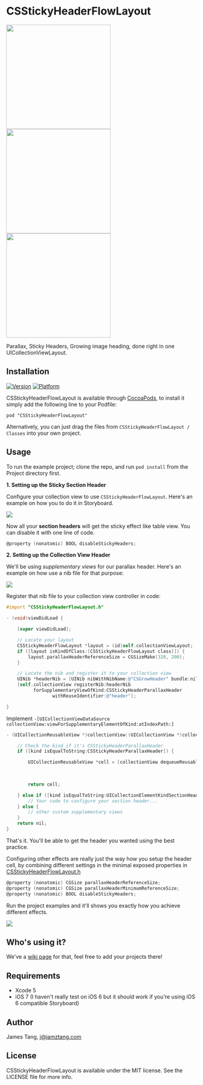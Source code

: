 # CSStickyHeaderFlowLayout

<!--![](http://cl.ly/image/1D2i0746180b/1*pev9ZXJAZ2MYoF8-R_nbRA.gif)-->

<img src="http://f.cl.ly/items/05130s2r0X1j1x1N0Q3n/spotify-48-16-half.gif" width="276"/>
<img src="http://f.cl.ly/items/3q2u35013o0y0G2o3X1v/carshare-32-16-half.gif" width="276"/>
<img src="http://f.cl.ly/items/3l0F1F3Y0s1M1F3a2r0d/ripple.gif" width="276"/>

Parallax, Sticky Headers, Growing image heading, done right in one
UICollectionViewLayout.


## Installation

[![Version](http://cocoapod-badges.herokuapp.com/v/CSStickyHeaderFlowLayout/badge.png)](http://cocoadocs.org/docsets/CSStickyHeaderFlowLayout)
[![Platform](http://cocoapod-badges.herokuapp.com/p/CSStickyHeaderFlowLayout/badge.png)](http://cocoadocs.org/docsets/CSStickyHeaderFlowLayout)


CSStickyHeaderFlowLayout is available through [CocoaPods](http://cocoapods.org), to install
it simply add the following line to your Podfile:

    pod "CSStickyHeaderFlowLayout"

Alternatively, you can just drag the files from `CSStickyHeaderFlowLayout / Classes` into your own project.


## Usage

To run the example project; clone the repo, and run `pod install` from the Project directory first.

**1. Setting up the Sticky Section Header**

Configure your collection view to use `CSStickyHeaderFlowLayout`. Here's an example on how you to do it in Storyboard.

![](http://f.cl.ly/items/32183h2q18171k323J07/csstickyheaderflowlayout-class.jpg)

Now all your **section headers** will get the sticky effect like table view. You can disable it with one line of code.

```objective-c
@property (nonatomic) BOOL disableStickyHeaders;
```

**2. Setting up the Collection View Header**

We'll be using _supplementary views_ for our parallax header. Here's an example on how use a nib file for that purpose:

![](http://f.cl.ly/items/0x1L0U2x1U0g2q2E1i3Z/header-grow.jpeg)

Register that nib file to your collection view controller in code:

```objective-c
#import "CSStickyHeaderFlowLayout.h"

- (void)viewDidLoad {

    [super viewDidLoad];

    // Locate your layout
    CSStickyHeaderFlowLayout *layout = (id)self.collectionViewLayout;
    if ([layout isKindOfClass:[CSStickyHeaderFlowLayout class]]) {
        layout.parallaxHeaderReferenceSize = CGSizeMake(320, 200);
    }

    // Locate the nib and register it to your collection view
    UINib *headerNib = [UINib nibWithNibName:@"CSGrowHeader" bundle:nil];
    [self.collectionView registerNib:headerNib
          forSupplementaryViewOfKind:CSStickyHeaderParallaxHeader
                 withReuseIdentifier:@"header"];

}
```

Implement `-[UICollectionViewDataSource collectionView:viewForSupplementaryElementOfKind:atIndexPath:]`

```objective-c
- (UICollectionReusableView *)collectionView:(UICollectionView *)collectionView viewForSupplementaryElementOfKind:(NSString *)kind atIndexPath:(NSIndexPath *)indexPath {

    // Check the kind if it's CSStickyHeaderParallaxHeader
    if ([kind isEqualToString:CSStickyHeaderParallaxHeader]) {

        UICollectionReusableView *cell = [collectionView dequeueReusableSupplementaryViewOfKind:kind
                                                                            withReuseIdentifier:@"header"
                                                                                   forIndexPath:indexPath];

        return cell;

    } else if ([kind isEqualToString:UICollectionElementKindSectionHeader]) {
        // Your code to configure your section header...
    } else {
        // other custom supplementary views
    }
    return nil;
}
```

That's it. You'll be able to get the header you wanted using the best practice.

Configuring other effects are really just the way how you setup the header cell, by combining different settings in the minimal exposed properties in [CSStickyHeaderFlowLayout.h][]

```objective-c
@property (nonatomic) CGSize parallaxHeaderReferenceSize;
@property (nonatomic) CGSize parallaxHeaderMinimumReferenceSize;
@property (nonatomic) BOOL disableStickyHeaders;
```

Run the project examples and it'll shows you exactly how you achieve different effects.

![](http://f.cl.ly/items/313D2n3R0H0e0x090B3X/different-header.jpeg)

## Who's using it?

We've a [wiki page][made] for that, feel free to add your projects there!

## Requirements

- Xcode 5
- iOS 7 (I haven't really test on iOS 6 but it should work if you're using iOS 6 compatible Storyboard)

## Author

James Tang, j@jamztang.com

## License

CSStickyHeaderFlowLayout is available under the MIT license. See the LICENSE file for more info.

[CSStickyHeaderFlowLayout.h]:https://github.com/jamztang/CSStickyHeaderFlowLayout/blob/master/Classes/CSStickyHeaderFlowLayout.h

[Carshare]:http://carshare.hk
[Ripple]:http://ripplechat.io
[made]:https://github.com/jamztang/CSStickyHeaderFlowLayout/wiki
